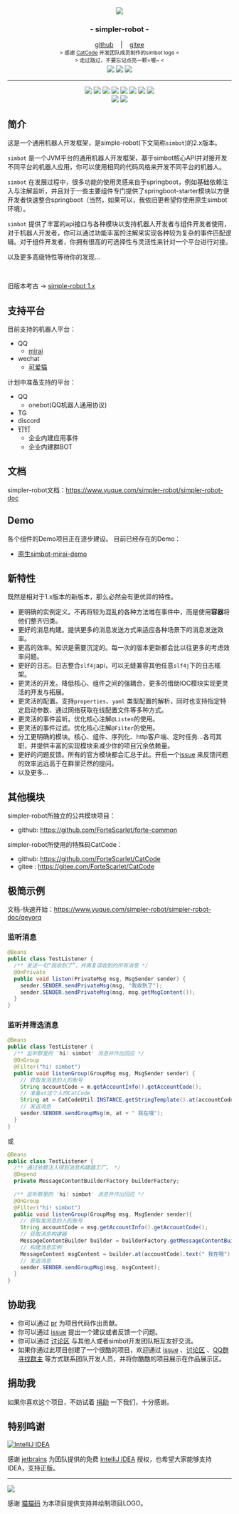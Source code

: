 <div align="center">
    <img src="./logo/logo-4@0,1x.png"/>
    <h3>
        - simpler-robot -
    </h3>
    <span>
        <a href="https://github.com/ForteScarlet/simpler-robot" target="_blank">github</a>
    </span> 
    &nbsp;&nbsp; | &nbsp;&nbsp;
    <span>
        <a href="https://gitee.com/ForteScarlet/simpler-robot" target="_blank">gitee</a>
    </span> <br />
    <small> &gt; 感谢 <a href="https://github.com/ForteScarlet/CatCode" target="_blank">CatCode</a> 开发团队成员制作的simbot logo &lt; </small>
    <br>
    <small> &gt; 走过路过，不要忘记点亮一颗⭐喔~ &lt; </small> 
    <br>
<a href="https://repo1.maven.org/maven2/love/forte/simple-robot/parent/" target="_blank">
  <img src="https://img.shields.io/nexus/r/love.forte.simple-robot/parent?label=simbot-releases&server=https%3A%2F%2Foss.sonatype.org" /></a>
<a href="https://oss.sonatype.org/content/repositories/snapshots/love/forte/simple-robot/parent/" target="_blank">
  <img src="https://img.shields.io/nexus/s/love.forte.simple-robot/parent?label=simbot-snapshot&server=https%3A%2F%2Foss.sonatype.org" /></a>
<a href="https://www.yuque.com/simpler-robot/simpler-robot-doc" target="_blank">
  <img src="https://img.shields.io/badge/doc-yuque-brightgreen" /></a>
   <hr>
   <img src="https://img.shields.io/github/stars/ForteScarlet/simpler-robot" />
   <img src="https://img.shields.io/github/forks/ForteScarlet/simpler-robot" />
   <img src="https://img.shields.io/github/watchers/ForteScarlet/simpler-robot" />
   <img src="https://img.shields.io/github/repo-size/ForteScarlet/simpler-robot" />
   <img src="https://img.shields.io/tokei/lines/github/ForteScarlet/simpler-robot" />
   <a href="https://github.com/ForteScarlet/simpler-robot/releases/latest"><img src="https://img.shields.io/github/v/release/ForteScarlet/simpler-robot" /></a>
   <img src="https://img.shields.io/github/issues-closed/ForteScarlet/simpler-robot?color=green" />
   <a href="./LICENSE"><img src="https://img.shields.io/github/license/ForteScarlet/simpler-robot" /></a>
<br>
   <img src="https://img.shields.io/github/last-commit/ForteScarlet/simpler-robot" />
   <img src="https://img.shields.io/github/last-commit/ForteScarlet/simpler-robot" />
    </div>










## 简介

这是一个通用机器人开发框架，是simple-robot(下文简称`simbot`)的2.x版本。

`simbot` 是一个JVM平台的通用机器人开发框架，基于simbot核心API并对接开发不同平台的机器人应用，你可以使用相同的代码风格来开发不同平台的机器人。

`simbot` 在发展过程中，很多功能的使用灵感来自于springboot，例如基础依赖注入与注解监听，并且对于一些主要组件专门提供了springboot-starter模块以方便开发者快速整合springboot（当然，如果可以，我依旧更希望你使用原生simbot环境）。

`simbot` 提供了丰富的api接口与各种模块以支持机器人开发者与组件开发者使用，对于机器人开发者，你可以通过功能丰富的注解来实现各种较为复杂的事件匹配逻辑。对于组件开发者，你拥有很高的可选择性与灵活性来针对一个平台进行对接。

以及更多高级特性等待你的发现...

<br>

旧版本考古 -> [simple-robot 1.x](https://github.com/ForteScarlet/simple-robot-core)

## 支持平台

目前支持的机器人平台：
- QQ
    - [mirai](https://github.com/mamoe/mirai)
- wechat
    - [可爱猫](http://www.keaimao.com.cn/)


计划中准备支持的平台：
- QQ
    - onebot(QQ机器人通用协议)
- TG
- discord    
- 钉钉
  - 企业内建应用事件
  - 企业内建群BOT

## 文档

simpler-robot文档：https://www.yuque.com/simpler-robot/simpler-robot-doc

## Demo
各个组件的Demo项目正在逐步建设。
目前已经存在的Demo：
- [原生simbot-mirai-demo](https://github.com/simple-robot/simbot-mirai-demo)


## 新特性
既然是相对于1.x版本的新版本，那么必然会有更优异的特性。

- 更明确的实例定义。不再将较为混乱的各种方法堆在事件中，而是使用**容器**将他们整齐归类。
- 更好的消息构建。提供更多的消息发送方式来适应各种场景下的消息发送效率。
- 更高的效率。知识是需要沉淀的。每一次的版本更新都会比以往更多的考虑效率问题。
- 更好的日志。日志整合`slf4j`api，可以无缝兼容其他任意`slf4j`下的日志框架。  
- 更灵活的开发。降低核心、组件之间的强耦合，更多的借助IOC模块实现更灵活的开发与拓展。
- 更灵活的配置。支持`properties`、`yaml` 类型配置的解析，同时也支持指定特定启动参数、通过网络获取在线配置文件等多种方式。  
- 更灵活的事件监听。优化核心注解`@Listen`的使用。
- 更灵活的事件过滤。优化核心注解`@Filter`的使用。
- 分工更明确的模块。核心、组件、序列化、http客户端、定时任务...各司其职，并提供丰富的实现模块来减少你的项目冗余依赖量。
- 更好的问题反馈。所有的官方模块都会汇总于此。开启一个[issue](https://github.com/ForteScarlet/simpler-robot/issues) 来反馈问题的效率远远高于在群里茫然的提问。
- 以及更多...


## 其他模块

simpler-robot所独立的公共模块项目：
- github: https://github.com/ForteScarlet/forte-common


simpler-robot所使用的特殊码CatCode：
- github: https://github.com/ForteScarlet/CatCode
- gitee : https://gitee.com/ForteScarlet/CatCode


## 极简示例

文档-快速开始：https://www.yuque.com/simpler-robot/simpler-robot-doc/qeyorq


### 监听消息

```java
@Beans
public class TestListener {
  /** 发送一句“我收到了”，并再复读收到的所有消息 */
  @OnPrivate
  public void listen(PrivateMsg msg, MsgSender sender) {
    sender.SENDER.sendPrivateMsg(msg, "我收到了");
    sender.SENDER.sendPrivateMsg(msg, msg.getMsgContent());
  }
}
```

### 监听并筛选消息

```java
@Beans
public class TestListener {
  /** 监听群里的 'hi! simbot' 消息并作出回应 */
  @OnGroup
  @Filter("hi! simbot")
  public void listenGroup(GroupMsg msg, MsgSender sender) {
    // 获取发消息的人的账号
    String accountCode = m.getAccountInfo().getAccountCode();
    // 准备at这个人的CatCode
    String at = CatCodeUtil.INSTANCE.getStringTemplate().at(accountCode);
    // 发送消息
    sender.SENDER.sendGroupMsg(m, at + " 我在哦");
  }
}
```

或

```java
@Beans
public class TestListener {
  /** 通过依赖注入得到消息构建器工厂。 */  
  @Depend
  private MessageContentBuilderFactory builderFactory;
  
  /** 监听群里的 'hi! simbot' 消息并作出回应 */
  @OnGroup
  @Filter("hi! simbot")
  public void listenGroup(GroupMsg msg, MsgSender sender){
    // 获取发消息的人的账号
    String accountCode = msg.getAccountInfo().getAccountCode();
    // 获取消息构建器
    MessageContentBuilder builder = builderFactory.getMessageContentBuilder();
    // 构建消息实例
    MessageContent msgContent = builder.at(accountCode).text(" 我在哦").build();
    // 发送消息
    sender.SENDER.sendGroupMsg(msg, msgContent);
  }
}
```


## 协助我
- 你可以通过 [pr](https://github.com/ForteScarlet/simpler-robot/pulls "pull request") 为项目代码作出贡献。
- 你可以通过 [issue](https://github.com/ForteScarlet/simpler-robot/issues "issues") 提出一个建议或者反馈一个问题。
- 你可以通过 [讨论区](https://github.com/ForteScarlet/simpler-robot/discussions "discussions") 与其他人或者simbot开发团队相互友好交流。
- 如果你通过此项目创建了一个很酷的项目，欢迎通过 [issue](https://github.com/ForteScarlet/simpler-robot/issues) 、[讨论区](https://github.com/ForteScarlet/simpler-robot/discussions) 、[QQ群寻找群主](https://jq.qq.com/?_wv=1027&k=1Lopqryf) 
  等方式联系团队开发人员，并将你酷酷的项目展示在作品展示区。


## 捐助我
如果你喜欢这个项目，不妨试着 [捐助](https://www.yuque.com/docs/share/43264d27-99a7-4287-97c0-b387f5b0947e) 一下我们，十分感谢。


## 特别鸣谢

[![](https://logonoid.com/images/thumbs/intellij-idea-logo.png "IntelliJ IDEA")](https://www.jetbrains.com/idea/)

感谢 [jetbrains](https://www.jetbrains.com/ "jetbrains") 为团队提供的免费 [IntelliJ IDEA](https://www.jetbrains.com/idea/ "IntelliJ IDEA") 授权，也希望大家能够支持IDEA，支持正版。

*****

[![](./logo/CatCodeLogo@0,1x.png)](https://github.com/ForteScarlet/CatCode)

感谢 [猫猫码](https://github.com/ForteScarlet/CatCode "CatCode") 为本项目提供支持并绘制项目LOGO。



